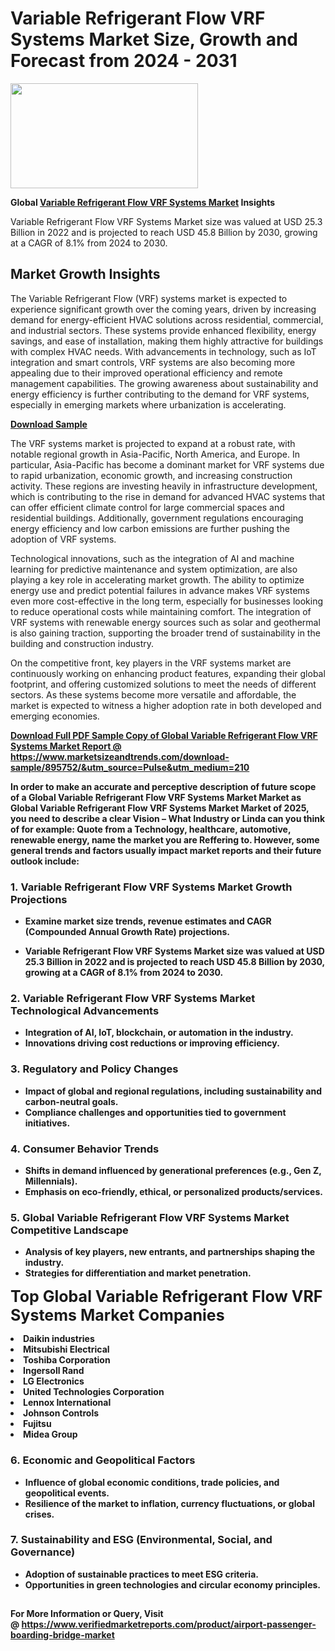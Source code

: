 <H1>Variable Refrigerant Flow VRF Systems Market Size, Growth and Forecast from 2024 - 2031</H1><img class="aligncenter size-medium wp-image-584254" src="https://thirdeyenews.in/wp-content/uploads/2024/09/Global-Market-Research-300x168.jpeg" alt="" width="300" height="168" /><p><strong>Global&nbsp;<a href="https://www.marketsizeandtrends.com/download-sample/895752/&amp;utm_source=Pulse&amp;utm_medium=210">Variable Refrigerant Flow VRF Systems Market</a> Insights</strong></p><p>Variable Refrigerant Flow VRF Systems Market size was valued at USD 25.3 Billion in 2022 and is projected to reach USD 45.8 Billion by 2030, growing at a CAGR of 8.1% from 2024 to 2030.</p><p><h2>Market Growth Insights</h2> <p>The Variable Refrigerant Flow (VRF) systems market is expected to experience significant growth over the coming years, driven by increasing demand for energy-efficient HVAC solutions across residential, commercial, and industrial sectors. These systems provide enhanced flexibility, energy savings, and ease of installation, making them highly attractive for buildings with complex HVAC needs. With advancements in technology, such as IoT integration and smart controls, VRF systems are also becoming more appealing due to their improved operational efficiency and remote management capabilities. The growing awareness about sustainability and energy efficiency is further contributing to the demand for VRF systems, especially in emerging markets where urbanization is accelerating.</p> <p><strong><a href="#">Download Sample</a></strong></p> <p>The VRF systems market is projected to expand at a robust rate, with notable regional growth in Asia-Pacific, North America, and Europe. In particular, Asia-Pacific has become a dominant market for VRF systems due to rapid urbanization, economic growth, and increasing construction activity. These regions are investing heavily in infrastructure development, which is contributing to the rise in demand for advanced HVAC systems that can offer efficient climate control for large commercial spaces and residential buildings. Additionally, government regulations encouraging energy efficiency and low carbon emissions are further pushing the adoption of VRF systems.</p> <p>Technological innovations, such as the integration of AI and machine learning for predictive maintenance and system optimization, are also playing a key role in accelerating market growth. The ability to optimize energy use and predict potential failures in advance makes VRF systems even more cost-effective in the long term, especially for businesses looking to reduce operational costs while maintaining comfort. The integration of VRF systems with renewable energy sources such as solar and geothermal is also gaining traction, supporting the broader trend of sustainability in the building and construction industry.</p> <p>On the competitive front, key players in the VRF systems market are continuously working on enhancing product features, expanding their global footprint, and offering customized solutions to meet the needs of different sectors. As these systems become more versatile and affordable, the market is expected to witness a higher adoption rate in both developed and emerging economies.</p> <p><strong><a href="#"></p><p><span class=""><strong>Download Full PDF Sample Copy of Global Variable Refrigerant Flow VRF Systems Market Report</strong> @ <a href="https://www.marketsizeandtrends.com/download-sample/895752/&amp;utm_source=Pulse&amp;utm_medium=210" target="_blank">https://www.marketsizeandtrends.com/download-sample/895752/&amp;utm_source=Pulse&amp;utm_medium=210</a></span></p><p>In order to make an accurate and perceptive description of future scope of a Global&nbsp;Variable Refrigerant Flow VRF Systems Market Market as Global&nbsp;Variable Refrigerant Flow VRF Systems Market Market of 2025, you need to describe a clear Vision &ndash; What Industry or Linda can you think of for example: Quote from a Technology, healthcare, automotive, renewable energy, name the market you are Reffering to. However, some general trends and factors usually impact market reports and their future outlook include:</p><h3>1.&nbsp;<strong>Variable Refrigerant Flow VRF Systems Market Growth Projections</strong></h3><ul><li>Examine market size trends, revenue estimates and CAGR (Compounded Annual Growth Rate) projections.</li><li><p>Variable Refrigerant Flow VRF Systems Market size was valued at USD 25.3 Billion in 2022 and is projected to reach USD 45.8 Billion by 2030, growing at a CAGR of 8.1% from 2024 to 2030.</p></li></ul><h3>2.&nbsp;<strong>Variable Refrigerant Flow VRF Systems Market Technological Advancements</strong></h3><ul><li>Integration of AI, IoT, blockchain, or automation in the industry.</li><li>Innovations driving cost reductions or improving efficiency.</li></ul><h3>3.&nbsp;<strong>Regulatory and Policy Changes</strong></h3><ul><li>Impact of global and regional regulations, including sustainability and carbon-neutral goals.</li><li>Compliance challenges and opportunities tied to government initiatives.</li></ul><h3>4.&nbsp;<strong>Consumer Behavior Trends</strong></h3><ul><li>Shifts in demand influenced by generational preferences (e.g., Gen Z, Millennials).</li><li>Emphasis on eco-friendly, ethical, or personalized products/services.</li></ul><h3>5.&nbsp;<strong>Global Variable Refrigerant Flow VRF Systems Market Competitive Landscape</strong></h3><ul><li>Analysis of key players, new entrants, and partnerships shaping the industry.</li><li>Strategies for differentiation and market penetration.</li></ul><p data-pm-slice="1 1 []"><span style="color: inherit; font-family: inherit; font-size: 25px;">Top Global Variable Refrigerant Flow VRF Systems Market Companies</span></p><div class="" data-test-id=""><p><li>Daikin industries</li><li> Mitsubishi Electrical</li><li> Toshiba Corporation</li><li> Ingersoll Rand</li><li> LG Electronics</li><li> United Technologies Corporation</li><li> Lennox International</li><li> Johnson Controls</li><li> Fujitsu</li><li> Midea Group</li></p></div><h3>6.&nbsp;<strong>Economic and Geopolitical Factors</strong></h3><ul><li>Influence of global economic conditions, trade policies, and geopolitical events.</li><li>Resilience of the market to inflation, currency fluctuations, or global crises.</li></ul><h3>7.&nbsp;<strong>Sustainability and ESG (Environmental, Social, and Governance)</strong></h3><ul><li>Adoption of sustainable practices to meet ESG criteria.</li><li>Opportunities in green technologies and circular economy principles.</li></ul><h2><strong style="font-size: 14px;">For More Information or Query, Visit @&nbsp;</strong><a style="background-color: #ffffff; font-size: 14px;" href="https://www.marketsizeandtrends.com/report/variable-refrigerant-flow-vrf-systems-market-/" target="_blank">https://www.verifiedmarketreports.com/product/airport-passenger-boarding-bridge-market</a></h2>
